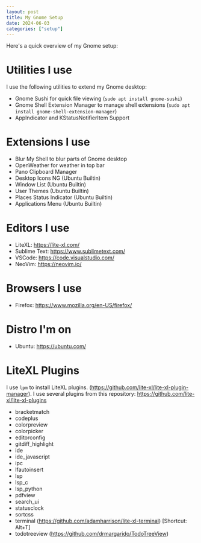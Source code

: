 ```yaml
---
layout: post
title: My Gnome Setup
date: 2024-06-03
categories: ["setup"]
---
```


Here's a quick overview of my Gnome setup:

# Utilities I use
I use the following utilities to extend my Gnome desktop:
- Gnome Sushi for quick file viewing (`sudo apt install gnome-sushi`)
- Gnome Shell Extension Manager to manage shell extensions (`sudo apt install gnome-shell-extension-manager`)
- AppIndicator and KStatusNotifierItem Support

# Extensions I use
- Blur My Shell to blur parts of Gnome desktop
- OpenWeather for weather in top bar
- Pano Clipboard Manager
- Desktop Icons NG (Ubuntu Builtin)
- Window List (Ubuntu Builtin)
- User Themes (Ubuntu Builtin)
- Places Status Indicator (Ubuntu Builtin)
- Applications Menu (Ubuntu Builtin)

# Editors I use
- LiteXL: https://lite-xl.com/
- Sublime Text: https://www.sublimetext.com/
- VSCode: https://code.visualstudio.com/
- NeoVim: https://neovim.io/

# Browsers I use
- Firefox: https://www.mozilla.org/en-US/firefox/

# Distro I'm on
- Ubuntu: https://ubuntu.com/

# LiteXL Plugins
I use `lpm` to install LiteXL plugins. (https://github.com/lite-xl/lite-xl-plugin-manager).
I use several plugins from this repository: https://github.com/lite-xl/lite-xl-plugins
- bracketmatch
- codeplus
- colorpreview
- colorpicker
- editorconfig
- gitdiff_highlight
- ide
- ide_javascript
- ipc
- lfautoinsert
- lsp
- lsp_c
- lsp_python
- pdfview
- search_ui
- statusclock
- sortcss
- terminal (https://github.com/adamharrison/lite-xl-terminal) [Shortcut: Alt+T]
- todotreeview (https://github.com/drmargarido/TodoTreeView)
